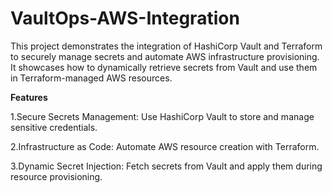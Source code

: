# VaultOps-AWS-Integration

This project demonstrates the integration of HashiCorp Vault and Terraform to securely manage secrets and automate AWS infrastructure provisioning. It showcases how to dynamically retrieve secrets from Vault and use them in Terraform-managed AWS resources.

**Features**

1.Secure Secrets Management: Use HashiCorp Vault to store and manage sensitive credentials.

2.Infrastructure as Code: Automate AWS resource creation with Terraform.

3.Dynamic Secret Injection: Fetch secrets from Vault and apply them during resource provisioning.


